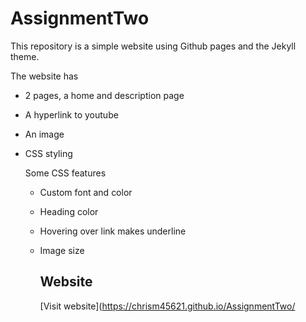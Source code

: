 # AssignmentTwo

This repository is a simple website using Github pages and the Jekyll theme.

The website has
- 2 pages, a home and description page
- A hyperlink to youtube
- An image
- CSS styling

  Some CSS features
  - Custom font and color
  - Heading color
  - Hovering over link makes underline
  - Image size
 
    ## Website
    [Visit website](https://chrism45621.github.io/AssignmentTwo/
